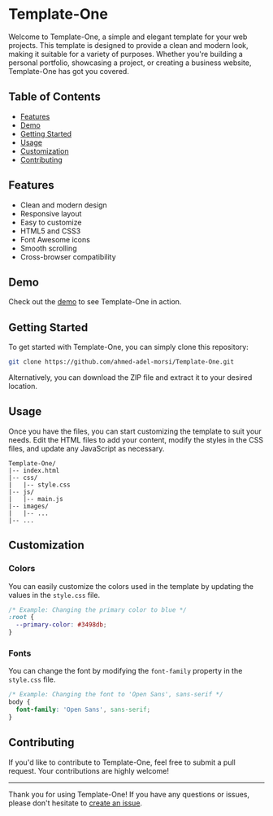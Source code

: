 # Template-One

Welcome to Template-One, a simple and elegant template for your web projects. This template is designed to provide a clean and modern look, making it suitable for a variety of purposes. Whether you're building a personal portfolio, showcasing a project, or creating a business website, Template-One has got you covered.

## Table of Contents

- [Features](#features)
- [Demo](#demo)
- [Getting Started](#getting-started)
- [Usage](#usage)
- [Customization](#customization)
- [Contributing](#contributing)

## Features

- Clean and modern design
- Responsive layout
- Easy to customize
- HTML5 and CSS3
- Font Awesome icons
- Smooth scrolling
- Cross-browser compatibility

## Demo

Check out the [demo](https://ahmed-adel-morsi.github.io/Template-One/) to see Template-One in action.

## Getting Started

To get started with Template-One, you can simply clone this repository:

```bash
git clone https://github.com/ahmed-adel-morsi/Template-One.git
```

Alternatively, you can download the ZIP file and extract it to your desired location.

## Usage

Once you have the files, you can start customizing the template to suit your needs. Edit the HTML files to add your content, modify the styles in the CSS files, and update any JavaScript as necessary.

```plaintext
Template-One/
|-- index.html
|-- css/
|   |-- style.css
|-- js/
|   |-- main.js
|-- images/
|   |-- ...
|-- ...
```

## Customization

### Colors

You can easily customize the colors used in the template by updating the values in the `style.css` file.

```css
/* Example: Changing the primary color to blue */
:root {
  --primary-color: #3498db;
}
```

### Fonts

You can change the font by modifying the `font-family` property in the `style.css` file.

```css
/* Example: Changing the font to 'Open Sans', sans-serif */
body {
  font-family: 'Open Sans', sans-serif;
}
```

## Contributing

If you'd like to contribute to Template-One, feel free to submit a pull request. Your contributions are highly welcome!

---

Thank you for using Template-One! If you have any questions or issues, please don't hesitate to [create an issue](https://github.com/ahmed-adel-morsi/Template-One/issues).

